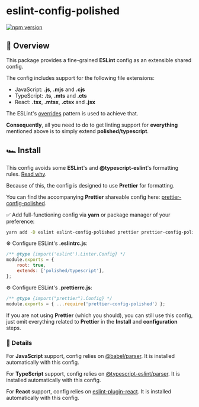 # eslint-config-polished

[![npm version](https://badge.fury.io/js/eslint-config-polished.svg)](https://badge.fury.io/js/eslint-config-polished)

## 🔎 Overview

This package provides a fine-grained **ESLint** config as an extensible shared config.

The config includes support for the following file extensions:

-   JavaScript: **.js**, **.mjs** and **.cjs**
-   TypeScript: **.ts**, **.mts** and **.cts**
-   React: **.tsx**, **.mtsx**, **.ctsx** and **.jsx**

The ESLint's
[overrides](https://eslint.org/docs/latest/use/configure/configuration-files#how-do-overrides-work)
pattern is used to achieve that.

**Consequently**, all you need to do to get linting support for **everything** mentioned above is to
simply extend **polished/typescript**.

## 🏎️ Install

This config avoids some **ESLint**'s and **@typescript-eslint**'s formatting rules.
[Read why](https://typescript-eslint.io/linting/troubleshooting/formatting/).

Because of this, the config is designed to use **Prettier** for formatting.

You can find the accompanying **Prettier** shareable config here:
[prettier-config-polished](https://github.com/dvakatsiienko/turborepo/tree/main/packages/prettier-config-polished).

✅ Add full-functioning config via **yarn** or package manager of your preference:

```sh
yarn add -D eslint eslint-config-polished prettier prettier-config-polished
```

⚙️ Configure ESLint's **.eslintrc.js**:

```js
/** @type {import('eslint').Linter.Config} */
module.exports = {
    root: true,
    extends: ['polished/typescript'],
};
```

⚙️ Configure ESLint's **.prettierrc.js**:

```js
/** @type {import("prettier").Config} */
module.exports = { ...require('prettier-config-polished') };
```

If you are not using **Prettier** (which you should), you can still use this config, just omit
everything related to **Prettier** in the **Install** and **configuration** steps.

### 🔬 Details

For **JavaScript** support, config relies on [@babel/parser](https://babeljs.io/docs/babel-parser).
It is installed automatically with this config.

For **TypeScript** support, config relies on
[@typescript-eslint/parser](https://github.com/typescript-eslint/typescript-eslint/tree/master/packages/parser).
It is installed automatically with this config.

For **React** support, config relies on
[eslint-plugin-react](https://github.com/jsx-eslint/eslint-plugin-react). It is installed
automatically with this config.
